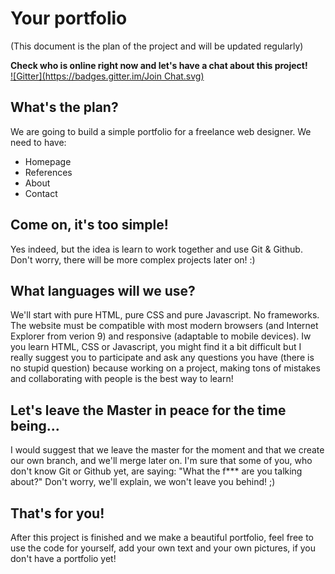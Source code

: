 # Your portfolio

(This document is the plan of the project and will be updated regularly)

**Check who is online right now and let's have a chat about this project!**  
[![Gitter](https://badges.gitter.im/Join Chat.svg)](https://gitter.im/wddi?utm_source=badge&utm_medium=badge&utm_campaign=pr-badge&utm_content=badge)

## What's the plan?
We are going to build a simple portfolio for a freelance web designer.
We need to have:
- Homepage
- References
- About
- Contact

## Come on, it's too simple!
Yes indeed, but the idea is learn to work together and use Git & Github. Don't worry, there will be more complex projects later on! :)

## What languages will we use?
We'll start with pure HTML, pure CSS and pure Javascript. No frameworks. The website must be compatible with most modern browsers (and Internet Explorer from verion 9) and responsive (adaptable to mobile devices). Iw you learn HTML, CSS or Javascript, you might find it a bit difficult but I really suggest you to participate and ask any questions you have (there is no stupid question) because working on a project, making tons of mistakes and collaborating with people is the best way to learn!

## Let's leave the Master in peace for the time being...
I would suggest that we leave the master for the moment and that we create our own branch, and we'll merge later on.
I'm sure that some of you, who don't know Git or Github yet, are saying: "What the f*** are you talking about?" 
Don't worry, we'll explain, we won't leave you behind! ;)

## That's for you!
After this project is finished and we make a beautiful portfolio, feel free to use the code for yourself, add your own text and your own pictures, if you don't have a portfolio yet! 
